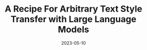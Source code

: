 ---
layout: seminar-post
title: 'A Recipe For Arbitrary Text Style Transfer with Large Language Models'
subtitle: ''
categories: NLP
tags: [Text style transfer, LLM]
date: 2023-05-10
pdf_url: 'https://drive.google.com/file/d/1azuLpA1DtmZC9OSFshMMrOagPvq0qB7j/preview'
---